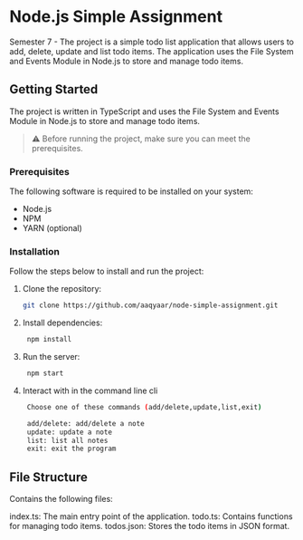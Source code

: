 # Node.js Simple Assignment

Semester 7 - The project is a simple todo list application that allows users to add, delete, update and list todo items. The application uses the File System and Events Module in Node.js to store and manage todo items.

## Getting Started

The project is written in TypeScript and uses the File System and Events Module in Node.js to store and manage todo items.

> :warning: Before running the project, make sure you can meet the prerequisites.

### Prerequisites

The following software is required to be installed on your system:

- Node.js
- NPM
- YARN (optional)

### Installation

Follow the steps below to install and run the project:

1. Clone the repository:

   ```bash
   git clone https://github.com/aaqyaar/node-simple-assignment.git
   ```

2. Install dependencies:

   ```bash
    npm install
   ```

3. Run the server:

   ```bash
    npm start
   ```

4. Interact with in the command line cli

   ```bash
    Choose one of these commands (add/delete,update,list,exit)

    add/delete: add/delete a note
    update: update a note
    list: list all notes
    exit: exit the program
   ```

## File Structure

Contains the following files:

index.ts: The main entry point of the application.
todo.ts: Contains functions for managing todo items.
todos.json: Stores the todo items in JSON format.
